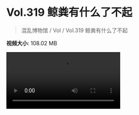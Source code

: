 # Vol.319 鲸粪有什么了不起

> 混乱博物馆 / Vol / Vol.319 鲸粪有什么了不起

**视频大小**: 108.02 MB

<div class="video"><video src="https://file.hsyhx.top/archive/319.mp4" controls preload>🤔 您的浏览器不支持 video 标签</video></div>
